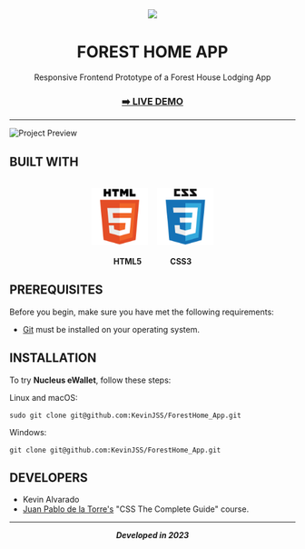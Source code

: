 <div align="center">
  <img src="https://user-images.githubusercontent.com/103754829/216667358-861ba52e-b8be-4929-8056-91028e7d7dec.png" width="400px" height="auto"/>

  <div>
    <h1>FOREST HOME APP</h1>
  </div>
</div>

<p align="center">Responsive Frontend Prototype of a Forest House Lodging App</p>

<div align="center">
  <h3><a href="https://arquitectura-bosque-kevjs.netlify.app/">➡️ LIVE DEMO</a></h3>
  <hr/>
</div> 

<img src="https://user-images.githubusercontent.com/103754829/216668047-965d1518-f87f-4da4-8a68-c324a3cce52b.png" alt="Project Preview"/>

## BUILT WITH
<br/>

<div align="center">
  <img src="https://raw.githubusercontent.com/devicons/devicon/master/icons/html5/html5-original-wordmark.svg" alt="html5" width="100" height="100"/>
  <span>&nbsp;&nbsp;</span>
  <img src="https://raw.githubusercontent.com/devicons/devicon/master/icons/css3/css3-original-wordmark.svg" alt="css3" width="100" height="100"/>
</div>

<br/>

<div align="center">
    <strong>HTML5</strong>
    <strong>&nbsp;&nbsp;&nbsp;&nbsp;&nbsp;&nbsp;&nbsp;&nbsp;&nbsp;&nbsp;&nbsp;&nbsp;&nbsp;&nbsp;CSS3</strong>
</div>

## PREREQUISITES
Before you begin, make sure you have met the following requirements:
* <a href="https://git-scm.com/downloads" target="_blank">Git</a> must be installed on your operating system.

## INSTALLATION
To try <strong>Nucleus eWallet</strong>, follow these steps:

Linux and macOS:
```
sudo git clone git@github.com:KevinJSS/ForestHome_App.git
```

Windows:
```
git clone git@github.com:KevinJSS/ForestHome_App.git
```

## DEVELOPERS
* Kevin Alvarado
* <a href="https://github.com/codigoconjuan">Juan Pablo de la Torre's</a> "CSS The Complete Guide" course.

<hr/>

<div align="center">
  <strong><i>Developed in 2023</i></strong>
</div>
